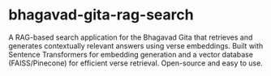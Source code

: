 # bhagavad-gita-rag-search
A RAG-based search application for the Bhagavad Gita that retrieves and generates contextually relevant answers using verse embeddings. Built with Sentence Transformers for embedding generation and a vector database (FAISS/Pinecone) for efficient verse retrieval. Open-source and easy to use.
